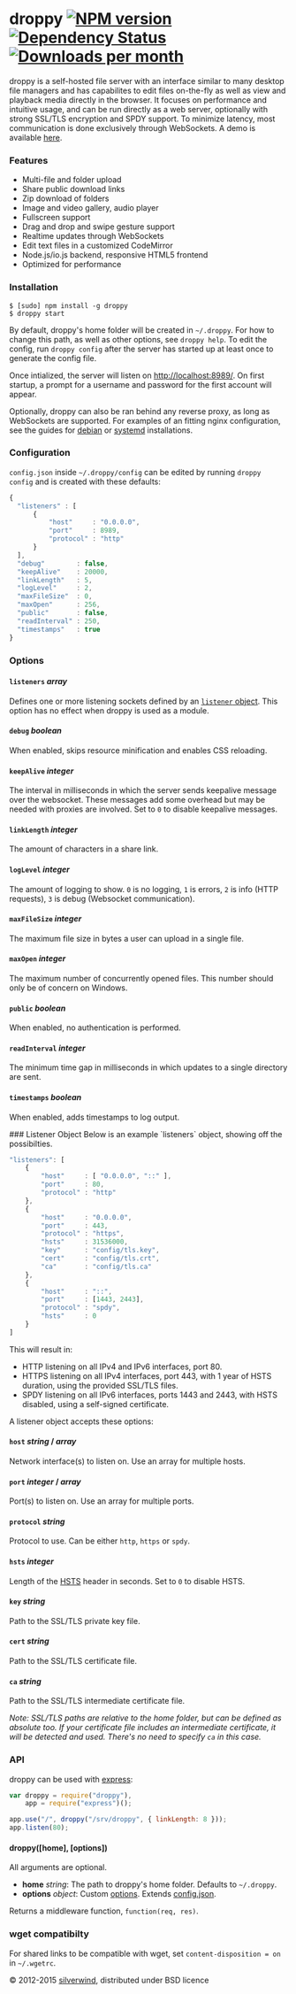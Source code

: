 # droppy [![NPM version](https://img.shields.io/npm/v/droppy.svg?style=flat)](https://www.npmjs.org/package/droppy) [![Dependency Status](http://img.shields.io/david/silverwind/droppy.svg?style=flat)](https://david-dm.org/silverwind/droppy) [![Downloads per month](http://img.shields.io/npm/dm/droppy.svg?style=flat)](https://www.npmjs.org/package/droppy)

droppy is a self-hosted file server with an interface similar to many desktop file managers and has capabilites to edit files on-the-fly as well as view and playback media directly in the browser. It focuses on performance and intuitive usage, and can be run directly as a web server, optionally with strong SSL/TLS encryption and SPDY support. To minimize latency, most communication is done exclusively through WebSockets. A demo is available <a target="_blank" href="http://droppy-demo.silverwind.io/#/">here</a>.

### Features
* Multi-file and folder upload
* Share public download links
* Zip download of folders
* Image and video gallery, audio player
* Fullscreen support
* Drag and drop and swipe gesture support
* Realtime updates through WebSockets
* Edit text files in a customized CodeMirror
* Node.js/io.js backend, responsive HTML5 frontend
* Optimized for performance

### Installation
```
$ [sudo] npm install -g droppy
$ droppy start
```
By default, droppy's home folder will be created in `~/.droppy`. For how to change this path, as well as other options, see `droppy help`. To edit the config, run `droppy config` after the server has started up at least once to generate the config file.

Once intialized, the server will listen on [http://localhost:8989/](http://localhost:8989/). On first startup, a prompt for a username and password for the first account will appear.

Optionally, droppy can also be ran behind any reverse proxy, as long as WebSockets are supported. For examples of an fitting nginx configuration, see the guides for [debian](https://github.com/silverwind/droppy/wiki/Debian-Installation) or [systemd](https://github.com/silverwind/droppy/wiki/Systemd-Installation) installations.

### Configuration
`config.json` inside `~/.droppy/config` can be edited by running `droppy config` and is created with these defaults:
```javascript
{
  "listeners" : [
      {
          "host"     : "0.0.0.0",
          "port"     : 8989,
          "protocol" : "http"
      }
  ],
  "debug"        : false,
  "keepAlive"    : 20000,
  "linkLength"   : 5,
  "logLevel"     : 2,
  "maxFileSize"  : 0,
  "maxOpen"      : 256,
  "public"       : false,
  "readInterval" : 250,
  "timestamps"   : true
}
```
### Options
#### `listeners` *array*
Defines one or more listening sockets defined by an [`listener` object](#listener). This option has no effect when droppy is used as a module.
#### `debug` *boolean*
When enabled, skips resource minification and enables CSS reloading.
#### `keepAlive` *integer*
The interval in milliseconds in which the server sends keepalive message over the websocket. These messages add some overhead but may be needed with proxies are involved. Set to `0` to disable keepalive messages.
#### `linkLength` *integer*
The amount of characters in a share link.
#### `logLevel` *integer*
The amount of logging to show. `0` is no logging, `1` is errors, `2` is info (HTTP requests), `3` is debug (Websocket communication).
#### `maxFileSize` *integer*
The maximum file size in bytes a user can upload in a single file.
#### `maxOpen` *integer*
The maximum number of concurrently opened files. This number should only be of concern on Windows.
#### `public` *boolean*
When enabled, no authentication is performed.
#### `readInterval` *integer*
The minimum time gap in milliseconds in which updates to a single directory are sent.
#### `timestamps` *boolean*
When enabled, adds timestamps to log output.

<a name="listener" />
### Listener Object
Below is an example `listeners` object, showing off the possibilties.

```javascript
"listeners": [
    {
        "host"     : [ "0.0.0.0", "::" ],
        "port"     : 80,
        "protocol" : "http"
    },
    {
        "host"     : "0.0.0.0",
        "port"     : 443,
        "protocol" : "https",
        "hsts"     : 31536000,
        "key"      : "config/tls.key",
        "cert"     : "config/tls.crt",
        "ca"       : "config/tls.ca"
    },
    {
        "host"     : "::",
        "port"     : [1443, 2443],
        "protocol" : "spdy",
        "hsts"     : 0
    }
]
```
This will result in:
* HTTP listening on all IPv4 and IPv6 interfaces, port 80.
* HTTPS listening on all IPv4 interfaces, port 443, with 1 year of HSTS duration, using the provided SSL/TLS files.
* SPDY listening on all IPv6 interfaces, ports 1443 and 2443, with HSTS disabled, using a self-signed certificate.

A listener object accepts these options:
#### `host` *string* / *array*
Network interface(s) to listen on. Use an array for multiple hosts.
#### `port` *integer* / *array*
Port(s) to listen on. Use an array for multiple ports.
#### `protocol` *string*
Protocol to use. Can be either `http`, `https` or `spdy`.
#### `hsts` *integer*
Length of the [HSTS](http://en.wikipedia.org/wiki/HTTP_Strict_Transport_Security) header in seconds. Set to `0` to disable HSTS.
#### `key` *string*
Path to the SSL/TLS private key file.
#### `cert` *string*
Path to the SSL/TLS certificate file.
#### `ca` *string*
Path to the SSL/TLS intermediate certificate file.

*Note: SSL/TLS paths are relative to the home folder, but can be defined as absolute too. If your certificate file includes an intermediate certificate, it will be detected and used. There's no need to specify `ca` in this case.*

### API
droppy can be used with [express](http://expressjs.com/):
```js
var droppy = require("droppy"),
    app = require("express")();

app.use("/", droppy("/srv/droppy", { linkLength: 8 }));
app.listen(80);
```
#### droppy([home], [options])

All arguments are optional.

- **home** *string*: The path to droppy's home folder. Defaults to `~/.droppy`.
- **options** *object*: Custom [options](#Options). Extends [config.json](#Configuration).

Returns a middleware function, `function(req, res)`.

### **wget** compatibilty
For shared links to be compatible with wget, set `content-disposition = on` in `~/.wgetrc`.

© 2012-2015 [silverwind](https://github.com/silverwind), distributed under BSD licence